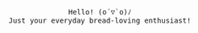 <p align="center">
  <samp>
    Hello! (o´▽`o)ﾉ
    <br>Just your everyday bread-loving enthusiast!
  </samp>
</p>
